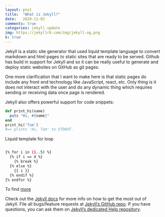 ```yaml
---
layout: post
title:  "What is Jekyll?"
date:   2020-12-02
comments: true
categories: jekyll update
img: https://jekyllrb.com/img/jekyll-og.png
k: true
---
```


Jekyll is a static site generator that used liquid template language to convert markdown and html pages to static sites that are ready to be served.
Github has build in support for Jekyll and so it can be really useful to generate and deploy static websites on GitHub as git pages.

One more clarification that I want to make here is that static pages do include any front end technology like JavaScript, react, etc. Only thing is it does not interact with the user and do any dynamic thing which requires sending or receiving data once page is rendered.

Jekyll also offers powerful support for code snippets:

```ruby
def print_hi(name)
  puts "Hi, #{name}"
end
print_hi('Tom')
#=> prints 'Hi, Tom' to STDOUT.
```
Liquid template for loop

``` bash

{% for i in (1..5) %}
  {% if i == 4 %}
    {% break %}
  {% else %}
    {{ i }}
  {% endif %}
{% endfor %}

```

To find [more](https://shopify.github.io/liquid/tags/iteration/)





Check out the [Jekyll docs][jekyll] for more info on how to get the most out of Jekyll. File all bugs/feature requests at [Jekyll’s GitHub repo][jekyll-gh]. If you have questions, you can ask them on [Jekyll’s dedicated Help repository][jekyll-help].

[jekyll]:      http://jekyllrb.com
[jekyll-gh]:   https://github.com/jekyll/jekyll
[jekyll-help]: https://github.com/jekyll/jekyll-help
